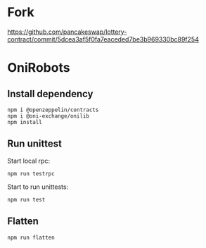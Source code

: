 # Fork
https://github.com/pancakeswap/lottery-contract/commit/5dcea3af5f0fa7eaceded7be3b969330bc89f254
# OniRobots

## Install dependency

```shell script
npm i @openzeppelin/contracts
npm i @oni-exchange/onilib
npm install
```

## Run unittest

Start local rpc:
```shell script
npm run testrpc
```

Start to run unittests:
```shell script
npm run test
```

## Flatten

```shell script
npm run flatten
```